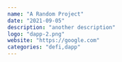```yaml
---
name: "A Random Project"
date: "2021-09-05"
description: "another description"
logo: "dapp-2.png"
website: "https://google.com"
categories: "defi,dapp"
---
```

